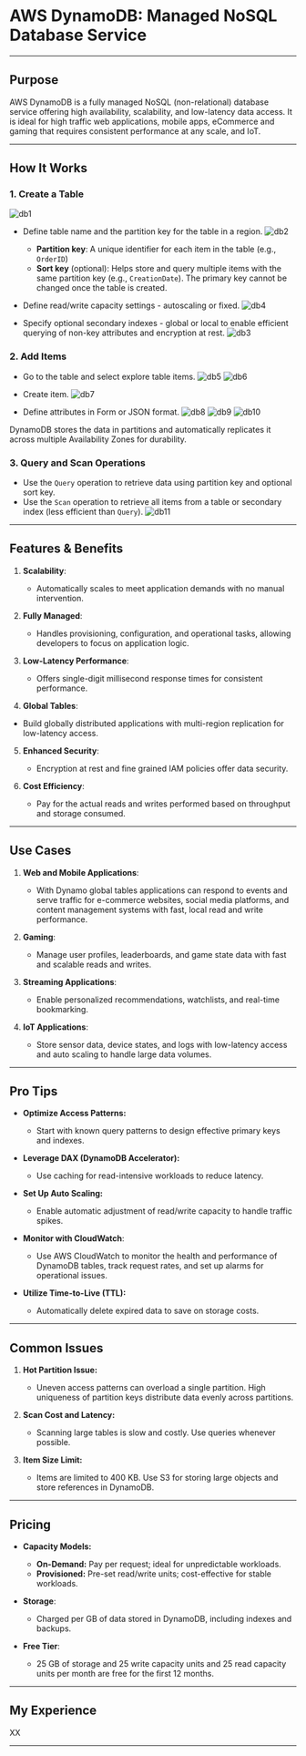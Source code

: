 # AWS DynamoDB: Managed NoSQL Database Service  

---

## **Purpose**  

AWS DynamoDB is a fully managed NoSQL (non-relational) database service offering high availability, scalability, and low-latency data access. It is ideal for high traffic web applications, mobile apps, eCommerce and gaming that requires consistent performance at any scale, and IoT.

---

## **How It Works**  

### **1. Create a Table** 
![db1](Assets/db1.png)   
   
   - Define table name and the partition key for the table in a region.
   ![db2](Assets/db2.png) 
     - **Partition key**: A unique identifier for each item in the table (e.g., `OrderID`) 
     - **Sort key** (optional): Helps store and query multiple items with the same partition key (e.g., `CreationDate`). The primary key cannot be changed once the table is created.
  
  - Define read/write capacity settings - autoscaling or fixed.
    ![db4](Assets/db4.png) 
   
   - Specify optional secondary indexes - global or local to enable efficient querying of non-key attributes and encryption at rest.
    ![db3](Assets/db3.png) 

### **2. Add Items**
   - Go to the table and select explore table items.
   ![db5](Assets/db5.png) 
   ![db6](Assets/db6.png)   
   - Create item.
   ![db7](Assets/db7.png) 

   - Define attributes in Form or JSON format.
   ![db8](Assets/db8.png) 
   ![db9](Assets/db9.png) 
   ![db10](Assets/db10.png) 
   
DynamoDB stores the data in partitions and automatically replicates it across multiple Availability Zones for durability.  


### **3. Query and Scan Operations**
   - Use the `Query` operation to retrieve data using partition key and optional sort key.  
   - Use the `Scan` operation to retrieve all items from a table or secondary index (less efficient than `Query`).
   ![db11](Assets/db11.png)  

---

## **Features & Benefits**  

1. **Scalability**:  
   - Automatically scales to meet application demands with no manual intervention.

2. **Fully Managed**:  
   - Handles provisioning, configuration, and operational tasks, allowing developers to focus on application logic.

3. **Low-Latency Performance**:  
   - Offers single-digit millisecond response times for consistent performance.

4. **Global Tables**:  
  - Build globally distributed applications with multi-region replication for low-latency access.

5. **Enhanced Security**:  
   - Encryption at rest and fine grained IAM policies offer data security.  

6. **Cost Efficiency**:  
   - Pay for the actual reads and writes performed based on throughput and storage consumed.  

---

## **Use Cases**  

1. **Web and Mobile Applications**:  
   - With Dynamo global tables applications can respond to events and serve traffic for e-commerce websites, social media platforms, and content management systems with fast, local read and write performance.  

2. **Gaming**:  
   - Manage user profiles, leaderboards, and game state data with fast and scalable reads and writes.

3. **Streaming Applications**:  
   - Enable personalized recommendations, watchlists, and real-time bookmarking.

4. **IoT Applications**:  
   - Store sensor data, device states, and logs with low-latency access and auto scaling to handle large data volumes.  

---

## **Pro Tips**  

- **Optimize Access Patterns:**  
   - Start with known query patterns to design effective primary keys and indexes.

- **Leverage DAX (DynamoDB Accelerator):**  
   - Use caching for read-intensive workloads to reduce latency.

- **Set Up Auto Scaling:**  
   - Enable automatic adjustment of read/write capacity to handle traffic spikes.

- **Monitor with CloudWatch**:  
   - Use AWS CloudWatch to monitor the health and performance of DynamoDB tables, track request rates, and set up alarms for operational issues.  

- **Utilize Time-to-Live (TTL):**  
   - Automatically delete expired data to save on storage costs.

---

## **Common Issues**  

1. **Hot Partition Issue:**  
   - Uneven access patterns can overload a single partition. High uniqueness of partition keys distribute data evenly across partitions.

2. **Scan Cost and Latency:**  
   - Scanning large tables is slow and costly. Use queries whenever possible.

3. **Item Size Limit:**  
   - Items are limited to 400 KB. Use S3 for storing large objects and store references in DynamoDB.

---

## **Pricing**  

- **Capacity Models:**  
   - **On-Demand:** Pay per request; ideal for unpredictable workloads.  
   - **Provisioned:** Pre-set read/write units; cost-effective for stable workloads.

- **Storage**:  
   - Charged per GB of data stored in DynamoDB, including indexes and backups.  

- **Free Tier**:  
   - 25 GB of storage and 25 write capacity units and 25 read capacity units per month are free for the first 12 months.  

---

## **My Experience**  

XX

---
